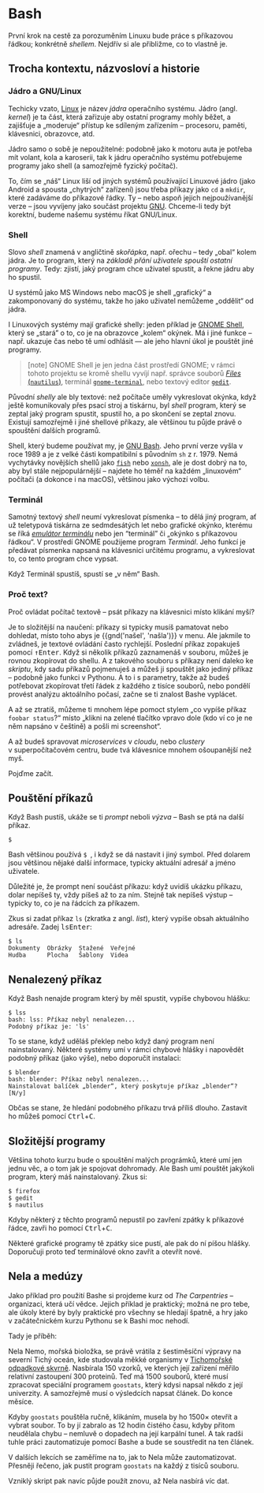 # Bash

První krok na cestě za porozuměním Linuxu bude práce s příkazovou řádkou;
konkrétně *shellem*.
Nejdřív si ale přibližme, co to vlastně je.


## Trocha kontextu, názvosloví a historie

### Jádro a GNU/Linux

Techicky vzato, [Linux](https://www.linuxfoundation.org/projects/linux/)
je název *jádra* operačního systému.
Jádro (angl. *kernel*) je ta část, která zařizuje aby ostatní programy mohly
běžet, a zajišťuje a „moderuje“ přístup ke sdíleným zařízením – procesoru,
paměti, klávesnici, obrazovce, atd.

Jádro samo o sobě je nepoužitelné: podobně jako k motoru auta je potřeba mít
volant, kola a karoserii, tak k jádru operačního systému potřebujeme
programy jako shell (a samozřejmě fyzický počítač).

To, čím se „náš“ Linux liší od jiných systémů používající Linuxové jádro
(jako Android a spousta „chytrých“ zařízení) jsou třeba příkazy jako `cd`
a `mkdir`, které zadáváme do příkazové řádky.
Ty – nebo aspoň jejich nejpoužívanější verze – jsou vyvíjeny jako součást
projektu [GNU](https://www.gnu.org/).
Chceme-li tedy být korektní, budeme našemu systému říkat GNU/Linux.


### Shell

Slovo *shell* znamená v angličtině *skořápka*, např. ořechu – tedy „obal“
kolem jádra.
Je to program, který na *základě přání uživatele spouští ostatní programy*.
Tedy: zjistí, jaký program chce uživatel spustit, a řekne jádru aby ho spustil.

U systémů jako MS Windows nebo macOS je shell „grafický“ a zakomponovaný do
systému, takže ho jako uživatel nemůžeme „oddělit“ od jádra.

I Linuxových systémy mají grafické shelly: jeden příklad je
[GNOME Shell](https://wiki.gnome.org/Projects/GnomeShell),
který se „stará” o to, co je na obrazovce „kolem“ okýnek.
Má i jiné funkce – např. ukazuje čas nebo tě umí odhlásit — ale jeho hlavní
úkol je pouštět jiné programy.

> [note]
> GNOME Shell je jen jedna část prostředí GNOME; v rámci tohoto projektu
> se kromě shellu vyvíjí např. správce souborů
> [*Files* (`nautilus`)](https://wiki.gnome.org/Apps/Files),
> terminál [`gnome-terminal`](https://wiki.gnome.org/Apps/Terminal),
> nebo textový editor [`gedit`](https://wiki.gnome.org/Apps/Gedit).

Původní *shelly* ale bly textové: než počítače uměly vykreslovat okýnka,
když ještě komunikovaly přes psací stroj a tiskárnu, byl *shell* program,
který se zeptal jaký program spustit, spustil ho, a po skončení se zeptal
znovu.
Existují samozřejmě i jiné shellové příkazy, ale většinou tu půjde právě
o spouštění dalších programů.

Shell, který budeme používat my, je
[GNU Bash](https://www.gnu.org/software/bash/).
Jeho první verze vyšla v roce 1989 a je z velké části kompatibilní
s původním `sh` z r. 1979.
Nemá vychytávky novějších shellů jako [`fish`](http://fishshell.com/) nebo
[`xonsh`](https://xon.sh/), ale je dost dobrý na to, aby byl stále
nejpopulárnější – najdete ho téměř na každém „linuxovém“ počítači (a dokonce
i na macOS), většinou jako výchozí volbu.


### Terminál

Samotný textový *shell* neumí vykreslovat písmenka – to dělá jiný program,
ať už teletypová tiskárna ze sedmdesátých let nebo grafické okýnko, kterému
se říká [*emulátor terminálu*](https://cs.wikipedia.org/wiki/Emul%C3%A1tor_termin%C3%A1lu)
nebo jen “terminál” či „okýnko s příkazovou řádkou“.
V prostředí GNOME použijeme program *Terminál*.
Jeho funkcí je předávat písmenka napsaná na klávesnici určitému programu,
a vykreslovat to, co tento program chce vypsat.

Když Terminál spustíš, spustí se „v něm“ Bash.


### Proč text?

Proč ovládat počítač textově – psát příkazy na klávesnici místo klikání myší?

Je to složitější na naučení: příkazy si typicky musíš pamatovat nebo dohledat,
místo toho abys je {{gnd('našel', 'našla')}} v menu.
Ale jakmile to zvládneš, je textové ovládání často rychlejší.
Poslední příkaz zopakuješ pomocí <kbd>↑</kbd><kbd>Enter</kbd>.
Když si několik příkazů zaznamenáš v souboru, můžeš je rovnou zkopírovat
do shellu.
A z takového souboru s příkazy není daleko ke *skriptu*, kdy sadu příkazů
pojmenuješ a můžeš ji spouštět jako jediný příkaz – podobně jako funkci
v Pythonu.
A to i s parametry, takže až budeš potřebovat zkopírovat třetí řádek z každého
z tisíce souborů, nebo pondělí provést analýzu aktoálního počasí, začne se ti
znalost Bashe vyplácet.

A až se ztratíš, můžeme ti mnohem lépe pomoct stylem „co vypíše příkaz
`foobar status`?“ místo „klikni na zelené tlačítko vpravo dole (kdo ví co je
ne něm napsáno v češtině) a pošli mi screenshot“.

A až budeš spravovat *microservices* v *cloudu*, nebo *clustery*
v superpočítačovém centru, bude tvá klávesnice mnohem ošoupanější než myš.

Pojďme začít.


## Pouštění příkazů

Když Bash pustíš, ukáže se ti *prompt* neboli *výzva* – Bash se ptá na další
příkaz.

```console
$ 
```

Bash většinou používá `$ `, i když se dá nastavit i jiný symbol.
Před dolarem jsou většinou nějaké další informace, typicky aktuální adresář
a jméno uživatele.

Důležité je, že prompt není součást příkazu: když uvidíš ukázku příkazu,
dolar nepíšeš ty, vždy píšeš až to za ním.
Stejně tak nepíšeš výstup – typicky to, co je na řádcích za příkazem.

Zkus si zadat příkaz `ls` (zkratka z angl. *list*), který vypíše obsah
aktuálního adresáře. Zadej <kbd>l</kbd><kbd>s</kbd><kbd>Enter</kbd>:

```console
$ ls
Dokumenty  Obrázky  Stažené  Veřejné
Hudba      Plocha   Šablony  Videa
```
##  Nenalezený příkaz

Když Bash nenajde program který by měl spustit, vypíše chybovou hlášku:
```console
$ lss
bash: lss: Příkaz nebyl nenalezen...
Podobný příkaz je: 'ls'
```

To se stane, když uděláš překlep nebo když daný program není nainstalovaný.
Některé systémy umí v rámci chybové hlášky i napovědět podobný příkaz
(jako výše), nebo doporučit instalaci:

```console
$ blender
bash: blender: Příkaz nebyl nenalezen...
Nainstalovat balíček „blender“, který poskytuje příkaz „blender“? [N/y]
```

Občas se stane, že hledání podobného příkazu trvá příliš dlouho.
Zastavit ho můžeš pomocí <kbd>Ctrl</kbd>+<kbd>C</kbd>.


## Složitější programy

Většina tohoto kurzu bude o spouštění malých prográmků, které umí jen jednu
věc, a o tom jak je spojovat dohromady.
Ale Bash umí pouštět jakýkoli program, který máš nainstalovaný.
Zkus si:

```console
$ firefox
$ gedit
$ nautilus
```

Kdyby některý z těchto programů nepustil po zavření zpátky k příkazové řádce,
zavři ho pomocí <kbd>Ctrl</kbd>+<kbd>C</kbd>.

Některé grafické programy tě zpátky sice pustí, ale pak do ní píšou hlášky.
Doporučuji proto teď terminálové okno zavřít a otevřít nové.


## Nela a medúzy

Jako příklad pro použití Bashe si projdeme kurz od *The Carpentries*
– organizaci, která učí vědce.
Jejich příklad je praktický; možná ne pro tebe, ale úkoly které by byly
praktické pro všechny se hledají špatně, a hry jako v začátečnickém kurzu
Pythonu se k Bashi moc nehodí.

Tady je příběh:

Nela Nemo, mořská bioložka, se právě vrátila z šestiměsíční výpravy
na severní Tichý oceán, kde studovala měkké organismy
v [Tichomořské odpadkové skvrně](https://cs.wikipedia.org/wiki/Velk%C3%A1_tichomo%C5%99sk%C3%A1_odpadkov%C3%A1_skvrna).
Nasbírala 150 vzorků, ve kterých její zařízení měřilo relativní zastoupení
300 proteinů.
Teď má 1500 souborů, které musí zpracovat speciální programem `goostats`,
který kdysi napsal někdo z její univerzity.
A samozřejmě musí o výsledcích napsat článek.
Do konce měsíce.

Kdyby `goostats` pouštěla ručně, klikáním, musela by ho 1500× otevřít
a vybrat soubor.
To by jí zabralo as 12 hodin čistého času, kdyby přitom neudělala chybu
– nemluvě o dopadech na její karpální tunel.
A tak radši tuhle práci zautomatizuje pomocí Bashe a bude se soustředit
na ten článek.

V dalších lekcích se zaměříme na to, jak to Nela může zautomatizovat.
Přesněji řečeno, jak pustit program `goostats` na každý z tisíců souboru.

Vzniklý skript pak navíc půjde použít znovu, až Nela nasbírá víc dat.
